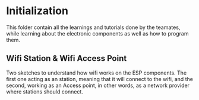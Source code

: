 # Initialization

This folder contain all the learnings and tutorials done by the teamates, while learning about the electronic components as well as how to program them.

## Wifi Station & Wifi Access Point

Two sketches to understand how wifi works on the ESP components. The first one acting as an station, meaning that it will connect to the wifi, and the second, working as an Access point, in other words, as a network provider where stations should connect.